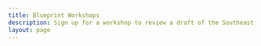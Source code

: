```yaml
---
title: Blueprint Workshops
description: Sign up for a workshop to review a draft of the Southeast Conservation Blueprint.
layout: page
---
```

